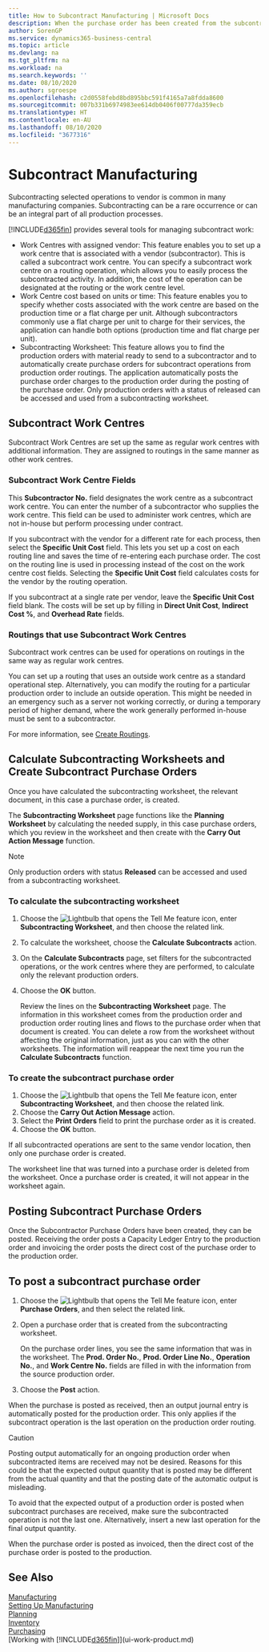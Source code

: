 ```yaml
---
title: How to Subcontract Manufacturing | Microsoft Docs
description: When the purchase order has been created from the subcontractor worksheet, then it can be posted.
author: SorenGP
ms.service: dynamics365-business-central
ms.topic: article
ms.devlang: na
ms.tgt_pltfrm: na
ms.workload: na
ms.search.keywords: ''
ms.date: 08/10/2020
ms.author: sgroespe
ms.openlocfilehash: c2d0558febd8bd895bbc591f4165a7a8fdda8600
ms.sourcegitcommit: 007b331b6974983ee614db0406f00777da359ecb
ms.translationtype: HT
ms.contentlocale: en-AU
ms.lasthandoff: 08/10/2020
ms.locfileid: "3677316"
---
```

# <a name="subcontract-manufacturing"></a>Subcontract Manufacturing
Subcontracting selected operations to vendor is common in many manufacturing companies. Subcontracting can be a rare occurrence or can be an integral part of all production processes.

[!INCLUDE[d365fin](includes/d365fin_md.md)] provides several tools for managing subcontract work:  

- Work Centres with assigned vendor: This feature enables you to set up a work centre that is associated with a vendor (subcontractor). This is called a subcontract work centre. You can specify a subcontract work centre on a routing operation, which allows you to easily process the subcontracted activity. In addition, the cost of the operation can be designated at the routing or the work centre level.  
- Work Centre cost based on units or time: This feature enables you to specify whether costs associated with the work centre are based on the production time or a flat charge per unit. Although subcontractors commonly use a flat charge per unit to charge for their services, the application can handle both options (production time and flat charge per unit).  
- Subcontracting Worksheet: This feature allows you to find the production orders with material ready to send to a subcontractor and to automatically create purchase orders for subcontract operations from production order routings. The application automatically posts the purchase order charges to the production order during the posting of the purchase order. Only production orders with a status of released can be accessed and used from a subcontracting worksheet.  

## <a name="subcontract-work-centers"></a>Subcontract Work Centres  
Subcontract Work Centres are set up the same as regular work centres with additional information. They are assigned to routings in the same manner as other work centres.  

### <a name="subcontract-work-center-fields"></a>Subcontract Work Centre Fields  
This **Subcontractor No.** field designates the work centre as a subcontract work centre. You can enter the number of a subcontractor who supplies the work centre. This field can be used to administer work centres, which are not in-house but perform processing under contract.  

If you subcontract with the vendor for a different rate for each process, then select the **Specific Unit Cost** field. This lets you set up a cost on each routing line and saves the time of re-entering each purchase order. The cost on the routing line is used in processing instead of the cost on the work centre cost fields. Selecting the **Specific Unit Cost** field calculates costs for the vendor by the routing operation.  

If you subcontract at a single rate per vendor, leave the **Specific Unit Cost** field blank. The costs will be set up by filling in **Direct Unit Cost**, **Indirect Cost %**, and **Overhead Rate** fields.  

### <a name="routings-that-use-subcontract-work-centers"></a>Routings that use Subcontract Work Centres  
Subcontract work centres can be used for operations on routings in the same way as regular work centres.  

You can set up a routing that uses an outside work centre as a standard operational step. Alternatively, you can modify the routing for a particular production order to include an outside operation. This might be needed in an emergency such as a server not working correctly, or during a temporary period of higher demand, where the work generally performed in-house must be sent to a subcontractor.  

For more information, see [Create Routings](production-how-to-create-routings.md).  

## <a name="calculate-subcontracting-worksheets-and-create-subcontract-purchase-orders"></a>Calculate Subcontracting Worksheets and Create Subcontract Purchase Orders  
Once you have calculated the subcontracting worksheet, the relevant document, in this case a purchase order, is created.  

The **Subcontracting Worksheet** page functions like the **Planning Worksheet** by calculating the needed supply, in this case purchase orders, which you review in the worksheet and then create with the **Carry Out Action Message** function.  

> [!NOTE]  
>  Only production orders with status **Released** can be accessed and used from a subcontracting worksheet.  

### <a name="to-calculate-the-subcontracting-worksheet"></a>To calculate the subcontracting worksheet  
1.  Choose the ![Lightbulb that opens the Tell Me feature](media/ui-search/search_small.png "Tell me what you want to do") icon, enter **Subcontracting Worksheet**, and then choose the related link.  
2.  To calculate the worksheet, choose the **Calculate Subcontracts** action.  
3.  On the **Calculate Subcontracts** page, set filters for the subcontracted operations, or the work centres where they are performed, to calculate only the relevant production orders.  
4.  Choose the **OK** button.  

    Review the lines on the **Subcontracting Worksheet** page. The information in this worksheet comes from the production order and production order routing lines and flows to the purchase order when that document is created. You can delete a row from the worksheet without affecting the original information, just as you can with the other worksheets. The information will reappear the next time you run the **Calculate Subcontracts** function.  

### <a name="to-create-the-subcontract-purchase-order"></a>To create the subcontract purchase order  
1.  Choose the ![Lightbulb that opens the Tell Me feature](media/ui-search/search_small.png "Tell me what you want to do") icon, enter **Subcontracting Worksheet**, and then choose the related link.  
2.  Choose the **Carry Out Action Message** action.  
3.  Select the **Print Orders** field to print the purchase order as it is created.  
4.  Choose the **OK** button.  

If all subcontracted operations are sent to the same vendor location, then only one purchase order is created.  

The worksheet line that was turned into a purchase order is deleted from the worksheet. Once a purchase order is created, it will not appear in the worksheet again.  

## <a name="posting-subcontract-purchase-orders"></a>Posting Subcontract Purchase Orders  
Once the Subcontractor Purchase Orders have been created, they can be posted. Receiving the order posts a Capacity Ledger Entry to the production order and invoicing the order posts the direct cost of the purchase order to the production order.  

## <a name="to-post-a-subcontract-purchase-order"></a>To post a subcontract purchase order  
1.  Choose the ![Lightbulb that opens the Tell Me feature](media/ui-search/search_small.png "Tell me what you want to do") icon, enter **Purchase Orders**, and then select the related link.  
2.  Open a purchase order that is created from the subcontracting worksheet.  

    On the purchase order lines, you see the same information that was in the worksheet. The **Prod. Order No.**, **Prod. Order Line No.**, **Operation No.**, and **Work Centre No.** fields are filled in with the information from the source production order.  

3.  Choose the **Post** action.  

When the purchase is posted as received, then an output journal entry is automatically posted for the production order. This only applies if the subcontract operation is the last operation on the production order routing.  

> [!CAUTION]  
>  Posting output automatically for an ongoing production order when subcontracted items are received may not be desired. Reasons for this could be that the expected output quantity that is posted may be different from the actual quantity and that the posting date of the automatic output is misleading.  
>   
>  To avoid that the expected output of a production order is posted when subcontract purchases are received, make sure the subcontracted operation is not the last one. Alternatively, insert a new last operation for the final output quantity.  

When the purchase order is posted as invoiced, then the direct cost of the purchase order is posted to the production.  

## <a name="see-also"></a>See Also  
[Manufacturing](production-manage-manufacturing.md)    
[Setting Up Manufacturing](production-configure-production-processes.md)  
[Planning](production-planning.md)      
[Inventory](inventory-manage-inventory.md)  
[Purchasing](purchasing-manage-purchasing.md)  
[Working with [!INCLUDE[d365fin](includes/d365fin_md.md)]](ui-work-product.md)
